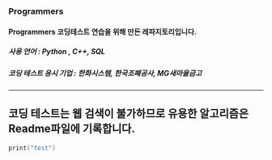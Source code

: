 ### Programmers
#### Programmers 코딩테스트 연습을 위해 만든 레파지토리입니다.
##### 사용 언어 : Python , C++, SQL
##### 코딩 테스트 응시 기업 : 한화시스템, 한국조폐공사, MG새마을금고
---
코딩 테스트는 웹 검색이 불가하므로 유용한 알고리즘은 Readme파일에 기록합니다.
---
~~~ c
print("test")
~~~
